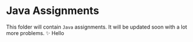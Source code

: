 # Java Assignments

This folder will contain ```Java``` assignments. It will be updated soon with a lot more problems. :sparkles:
Hello
